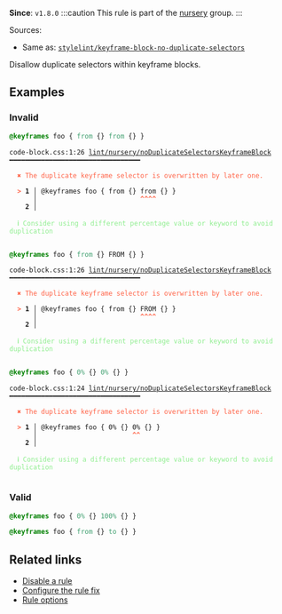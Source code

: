 **Since**: `v1.8.0`
:::caution
This rule is part of the [nursery](/linter/rules/#nursery) group.
:::

Sources: 
- Same as: <a href="https://github.com/stylelint/stylelint/blob/main/lib/rules/keyframe-block-no-duplicate-selectors/README.md" target="_blank"><code>stylelint/keyframe-block-no-duplicate-selectors</code></a>

Disallow duplicate selectors within keyframe blocks.

## Examples

### Invalid

```css
@keyframes foo { from {} from {} }
```

<pre class="language-text"><code class="language-text">code-block.css:1:26 <a href="https://biomejs.dev/linter/rules/no-duplicate-selectors-keyframe-block">lint/nursery/noDuplicateSelectorsKeyframeBlock</a> ━━━━━━━━━━━━━━━━━━━━━━━━━━━━━━━━━<br /><br /><strong><span style="color: Tomato;">  </span></strong><strong><span style="color: Tomato;">✖</span></strong> <span style="color: Tomato;">The duplicate keyframe selector is overwritten by later one.</span><br />  <br /><strong><span style="color: Tomato;">  </span></strong><strong><span style="color: Tomato;">&gt;</span></strong> <strong>1 │ </strong>@keyframes foo { from {} from {} }<br />   <strong>   │ </strong>                         <strong><span style="color: Tomato;">^</span></strong><strong><span style="color: Tomato;">^</span></strong><strong><span style="color: Tomato;">^</span></strong><strong><span style="color: Tomato;">^</span></strong><br />    <strong>2 │ </strong><br />  <br /><strong><span style="color: lightgreen;">  </span></strong><strong><span style="color: lightgreen;">ℹ</span></strong> <span style="color: lightgreen;">Consider using a different percentage value or keyword to avoid duplication</span><br />  <br /></code></pre>

```css
@keyframes foo { from {} FROM {} }
```

<pre class="language-text"><code class="language-text">code-block.css:1:26 <a href="https://biomejs.dev/linter/rules/no-duplicate-selectors-keyframe-block">lint/nursery/noDuplicateSelectorsKeyframeBlock</a> ━━━━━━━━━━━━━━━━━━━━━━━━━━━━━━━━━<br /><br /><strong><span style="color: Tomato;">  </span></strong><strong><span style="color: Tomato;">✖</span></strong> <span style="color: Tomato;">The duplicate keyframe selector is overwritten by later one.</span><br />  <br /><strong><span style="color: Tomato;">  </span></strong><strong><span style="color: Tomato;">&gt;</span></strong> <strong>1 │ </strong>@keyframes foo { from {} FROM {} }<br />   <strong>   │ </strong>                         <strong><span style="color: Tomato;">^</span></strong><strong><span style="color: Tomato;">^</span></strong><strong><span style="color: Tomato;">^</span></strong><strong><span style="color: Tomato;">^</span></strong><br />    <strong>2 │ </strong><br />  <br /><strong><span style="color: lightgreen;">  </span></strong><strong><span style="color: lightgreen;">ℹ</span></strong> <span style="color: lightgreen;">Consider using a different percentage value or keyword to avoid duplication</span><br />  <br /></code></pre>

```css
@keyframes foo { 0% {} 0% {} }
```

<pre class="language-text"><code class="language-text">code-block.css:1:24 <a href="https://biomejs.dev/linter/rules/no-duplicate-selectors-keyframe-block">lint/nursery/noDuplicateSelectorsKeyframeBlock</a> ━━━━━━━━━━━━━━━━━━━━━━━━━━━━━━━━━<br /><br /><strong><span style="color: Tomato;">  </span></strong><strong><span style="color: Tomato;">✖</span></strong> <span style="color: Tomato;">The duplicate keyframe selector is overwritten by later one.</span><br />  <br /><strong><span style="color: Tomato;">  </span></strong><strong><span style="color: Tomato;">&gt;</span></strong> <strong>1 │ </strong>@keyframes foo { 0% {} 0% {} }<br />   <strong>   │ </strong>                       <strong><span style="color: Tomato;">^</span></strong><strong><span style="color: Tomato;">^</span></strong><br />    <strong>2 │ </strong><br />  <br /><strong><span style="color: lightgreen;">  </span></strong><strong><span style="color: lightgreen;">ℹ</span></strong> <span style="color: lightgreen;">Consider using a different percentage value or keyword to avoid duplication</span><br />  <br /></code></pre>

### Valid

```css
@keyframes foo { 0% {} 100% {} }
```

```css
@keyframes foo { from {} to {} }
```

## Related links

- [Disable a rule](/linter/#disable-a-lint-rule)
- [Configure the rule fix](/linter#configure-the-rule-fix)
- [Rule options](/linter/#rule-options)
